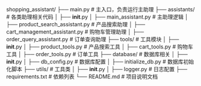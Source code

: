 shopping_assistant/
├── main.py                        # 主入口，负责运行主助理
├── assistants/                    # 各类助理相关代码
│   ├── __init__.py
│   ├── main_assistant.py          # 主助理逻辑
│   ├── product_search_assistant.py # 产品搜索助理
│   ├── cart_management_assistant.py # 购物车管理助理
│   ├── order_query_assistant.py   # 订单查询助理
├── tools/                         # 工具模块
│   ├── __init__.py
│   ├── product_tools.py           # 产品搜索工具
│   ├── cart_tools.py              # 购物车工具
│   ├── order_tools.py             # 订单工具
├── database/                      # 数据库相关
│   ├── __init__.py
│   ├── db_config.py               # 数据库配置
│   ├── initialize_db.py           # 数据库初始化脚本
├── utils/                         # 工具类
│   ├── __init__.py
│   ├── logger.py                  # 日志配置
├── requirements.txt               # 依赖列表
└── README.md                      # 项目说明文档
